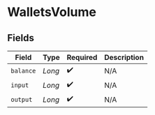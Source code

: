 # WalletsVolume


## Fields

| Field              | Type               | Required           | Description        |
| ------------------ | ------------------ | ------------------ | ------------------ |
| `balance`          | *Long*             | :heavy_check_mark: | N/A                |
| `input`            | *Long*             | :heavy_check_mark: | N/A                |
| `output`           | *Long*             | :heavy_check_mark: | N/A                |